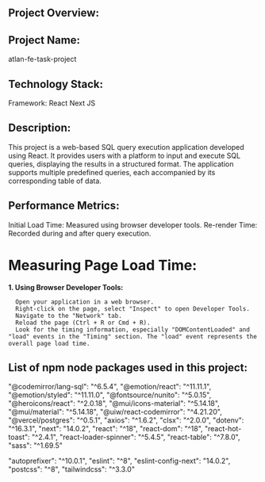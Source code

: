 ## Project Overview:
## Project Name: 
atlan-fe-task-project

## Technology Stack:
Framework: React Next JS

## Description:
This project is a web-based SQL query execution application developed using React. It provides users with a platform to input and execute SQL queries, displaying the results in a structured format. The application supports multiple predefined queries, each accompanied by its corresponding table of data.

## Performance Metrics:
Initial Load Time: Measured using browser developer tools.
Re-render Time: Recorded during and after query execution.

# Measuring Page Load Time:
**1. Using Browser Developer Tools:**

      Open your application in a web browser.
      Right-click on the page, select "Inspect" to open Developer Tools.
      Navigate to the "Network" tab.
      Reload the page (Ctrl + R or Cmd + R).
      Look for the timing information, especially "DOMContentLoaded" and "load" events in the "Timing" section. The "load" event represents the overall page load time.


## List of npm node packages used in this project:

"@codemirror/lang-sql": "^6.5.4",
"@emotion/react": "^11.11.1",
"@emotion/styled": "^11.11.0",
"@fontsource/nunito": "^5.0.15",
"@heroicons/react": "^2.0.18",
"@mui/icons-material": "^5.14.18",
"@mui/material": "^5.14.18",
"@uiw/react-codemirror": "^4.21.20",
"@vercel/postgres": "^0.5.1",
"axios": "^1.6.2",
"clsx": "^2.0.0",
"dotenv": "^16.3.1",
"next": "14.0.2",
"react": "^18",
"react-dom": "^18",
"react-hot-toast": "^2.4.1",
"react-loader-spinner": "^5.4.5",
"react-table": "^7.8.0",
"sass": "^1.69.5"

"autoprefixer": "^10.0.1",
"eslint": "^8",
"eslint-config-next": "14.0.2",
"postcss": "^8",
"tailwindcss": "^3.3.0"
